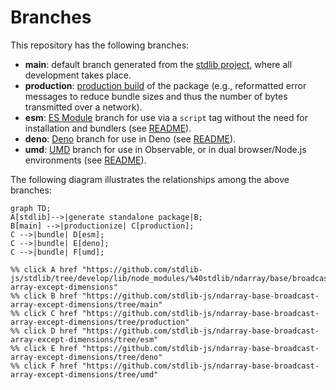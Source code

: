 <!--

@license Apache-2.0

Copyright (c) 2022 The Stdlib Authors.

Licensed under the Apache License, Version 2.0 (the "License");
you may not use this file except in compliance with the License.
You may obtain a copy of the License at

    http://www.apache.org/licenses/LICENSE-2.0

Unless required by applicable law or agreed to in writing, software
distributed under the License is distributed on an "AS IS" BASIS,
WITHOUT WARRANTIES OR CONDITIONS OF ANY KIND, either express or implied.
See the License for the specific language governing permissions and
limitations under the License.

-->

# Branches

This repository has the following branches:

-   **main**: default branch generated from the [stdlib project][stdlib-url], where all development takes place.
-   **production**: [production build][production-url] of the package (e.g., reformatted error messages to reduce bundle sizes and thus the number of bytes transmitted over a network).
-   **esm**: [ES Module][esm-url] branch for use via a `script` tag without the need for installation and bundlers (see [README][esm-readme]).
-   **deno**: [Deno][deno-url] branch for use in Deno (see [README][deno-readme]).
-   **umd**: [UMD][umd-url] branch for use in Observable, or in dual browser/Node.js environments (see [README][umd-readme]).

The following diagram illustrates the relationships among the above branches:

```mermaid
graph TD;
A[stdlib]-->|generate standalone package|B;
B[main] -->|productionize| C[production];
C -->|bundle| D[esm];
C -->|bundle| E[deno];
C -->|bundle| F[umd];

%% click A href "https://github.com/stdlib-js/stdlib/tree/develop/lib/node_modules/%40stdlib/ndarray/base/broadcast-array-except-dimensions"
%% click B href "https://github.com/stdlib-js/ndarray-base-broadcast-array-except-dimensions/tree/main"
%% click C href "https://github.com/stdlib-js/ndarray-base-broadcast-array-except-dimensions/tree/production"
%% click D href "https://github.com/stdlib-js/ndarray-base-broadcast-array-except-dimensions/tree/esm"
%% click E href "https://github.com/stdlib-js/ndarray-base-broadcast-array-except-dimensions/tree/deno"
%% click F href "https://github.com/stdlib-js/ndarray-base-broadcast-array-except-dimensions/tree/umd"
```

[stdlib-url]: https://github.com/stdlib-js/stdlib/tree/develop/lib/node_modules/%40stdlib/ndarray/base/broadcast-array-except-dimensions
[production-url]: https://github.com/stdlib-js/ndarray-base-broadcast-array-except-dimensions/tree/production
[deno-url]: https://github.com/stdlib-js/ndarray-base-broadcast-array-except-dimensions/tree/deno
[deno-readme]: https://github.com/stdlib-js/ndarray-base-broadcast-array-except-dimensions/blob/deno/README.md
[umd-url]: https://github.com/stdlib-js/ndarray-base-broadcast-array-except-dimensions/tree/umd
[umd-readme]: https://github.com/stdlib-js/ndarray-base-broadcast-array-except-dimensions/blob/umd/README.md
[esm-url]: https://github.com/stdlib-js/ndarray-base-broadcast-array-except-dimensions/tree/esm
[esm-readme]: https://github.com/stdlib-js/ndarray-base-broadcast-array-except-dimensions/blob/esm/README.md